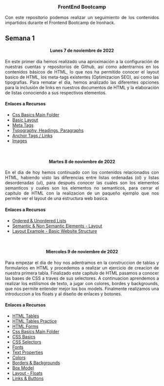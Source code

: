 <h3 align="center"> FrontEnd Bootcamp </h3>

<p align="justify"> Con este repositorio podemos realizar un seguimiento de los contenidos impartidos durante el Frontend Bootcamp de Ironhack.</p>

## Semana 1

<h4 align="center">Lunes 7 de noviembre de 2022</h4>

<p align="justify"> En este primer día hemos realizado una aproximación a la configuración de nuestras cuentas y repositorios de Github, así como adentrarnos en los contenidos básicos de HTML, lo que nos ha permitido conocer el layout basico de HTML, los meta-tags existentes (Optimizacion SEO), asi como las tipografias.
Para rematar el dia, hemos analizado las diferentes opciones para la inclusión de links en nuestros documentos de HTML y la elaboración de listas conociendo a sus respectivos elementos.</p>

<h4>Enlaces a Recursos</h4>

- [Css Basics Main Folder](https://github.com/kaisercode13/Ironhack-Notes/tree/main/section-02-css)
- [Basic Layout](https://github.com/kaisercode13/Ironhack-Notes/blob/main/section-01-html/01-basic-layout.html)
- [Meta Tags](https://github.com/kaisercode13/Ironhack-Notes/blob/main/section-01-html/02-meta-tags.html)
- [Typography, Headings, Paragraphs](https://github.com/kaisercode13/Ironhack-Notes/blob/main/section-01-html/03-typogrphy.html)
- [Anchor Tags / Links](https://github.com/kaisercode13/Ironhack-Notes/blob/main/section-01-html/04-links.html)
- [Images](https://github.com/kaisercode13/Ironhack-Notes/blob/main/section-01-html/05-images.html)

<br />

<h4 align="center">Martes 8 de noviembre de 2022</h4>

<p align="justify">En el dia de hoy hemos continuado con los contenidos relacionados con HTML, habiendo visto las diferencias entre listas ordenadas (ol) y listas desordenadas (ul), para después conocer las cuales son los elementos semanticos y cuales son los elementos no semanticos, para cerrar el capitulo de HTML con la realizacion de un paqueño ejemplo que nos permite ver el layout de una estructura web basica.</p>

<h4>Enlaces a Recursos</h4>

- [Ordered & Unordered Lists](https://github.com/kaisercode13/Ironhack-Notes/blob/main/section-01-html/06-lists.html)
- [Semantic & Non Semantic Elements - Layout](https://github.com/kaisercode13/Ironhack-Notes/blob/main/section-01-html/07-layout.html)
- [Layout Example - Basic Website Structure](https://github.com/kaisercode13/Ironhack-Notes/blob/main/section-01-html/08-layout-sample.html)

<br />

<h4 align="center">Miercoles 9 de noviembre de 2022</h4>

<p align="justify">Para empezar el dia de hoy nos adentramos en la construccion de tablas y formularios en HTML y procedemos a realizar un ejercicio de creacion de nuestra primera tabla. Finalizado este capitulo de HTML pasamos a conocer las bases de CSS a traves de sus selectores. A continuacion aprendemos a realizar los estilismos de texto, a jugar con colores, bordes y backgrounds, que nos permite entender mejor los box models. Finalmente realizamos una introduccion a los floats y al diseño de enlaces y botones. </p>

<h4>Enlaces a Recursos</h4>

- [HTML Tables](https://github.com/kaisercode13/Ironhack-Notes/blob/main/section-01-html/09-tables.html)
- [HTML Tables Practice](https://github.com/kaisercode13/Ironhack-Notes/blob/main/section-01-html/09-1-table-exercise.html)
- [HTML Forms](https://github.com/kaisercode13/Ironhack-Notes/blob/main/section-01-html/14-forms.html)
- [Css Basics Main Folder](https://github.com/kaisercode13/Ironhack-Notes/tree/main/section-02-css)
- [CSS Basics](https://github.com/kaisercode13/Ironhack-Notes/blob/main/section-02-css/01-css-basics.html)
- [CSS Selectors](https://github.com/kaisercode13/Ironhack-Notes/blob/main/section-02-css/02-selectors.html)
- [Fonts](https://github.com/kaisercode13/Ironhack-Notes/blob/main/section-02-css/03-fonts.html)
- [Text Properties](https://github.com/kaisercode13/Ironhack-Notes/blob/main/section-02-css/04-text-properties.html)
- [Colors](https://github.com/kaisercode13/Ironhack-Notes/blob/main/section-02-css/05-colors.html)
- [Borders & Backgrounds](https://github.com/kaisercode13/Ironhack-Notes/blob/main/section-02-css/06-border-backgrounds.html)
- [Box Model](https://github.com/kaisercode13/Ironhack-Notes/blob/main/section-02-css/07-box-model.html)
- [Layout - Floats](https://github.com/kaisercode13/Ironhack-Notes/blob/main/section-02-css/08-float-align.html)
- [Links & Buttons](https://github.com/kaisercode13/Ironhack-Notes/blob/main/section-02-css/09-links-buttons.html)
